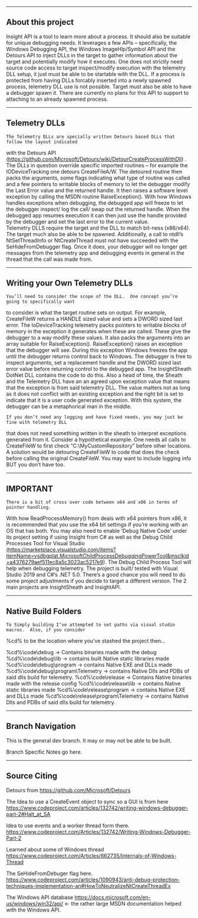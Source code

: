 ------------------------------------------
About this project
------------------------------------------


Insight API is a tool to learn more about a process.  It should also be suitable for unique 
debugging needs. It leverages a few APIs – specifically, the Windows Debugging API, 
the Windows ImageHlp/Symbol API and the Detours API to inject DLLs in the target to gather 
information about the target and potentially modify how it executes. 
One does not strictly need source code access to target inspect/modify execution with the 
telemetry DLL setup, it just must be able to be startable with the DLL.  If a process is protected
from having DLLs forcably inserted into a newly spawned process, telemetry DLL use is not possible.
Target must also be able to have a debugger spawn it.  There are currently no plans for this API to
support to attaching to an already spawned process. 


------------------------------------------
Telemetry DLLs
------------------------------------------
	The Telemetry DLLs are specially written Detours based DLLs that follow the layout indicated 
 with the Detours API (https://github.com/Microsoft/Detours/wiki/DetourCreateProcessWithDll) . 
 The DLLs in question override specific imported routines – for example the IODeviceTracking
 one detours CreateFileA/W.   The detoured routine then packs the arguments, some flags indicating
 what type of routine was called and a few pointers to writable blocks of memory to let the 
 debugger modify the Last Error value and the returned handle.  It then raises a software
 level exception by calling the MSDN routine RaiseException(). With how Windows handles
 exceptions when debugging, the debugged app will freeze to let the debugger inspect/ log the
 call/ swap out the returned handle. When the debugged app resumes execution it can then just 
 use the handle provided by the debugger and set the last error to the current value.  
 Telemetry DLLS require the target and the DLL to match bit-ness (x86/x64). The target much also
 be able to be spawned.  Additionally, a call to ntdll’s NtSetThreadInfo or NtCreateThread must
 not have succeeded with the SeHideFromDebugger flag.  Once it does, your debugger will no 
 longer get messages from the telemetry app and debugging events in general in the thread that
 the call was made from.

 ------------------------------------------
Writing your Own Telemetry DLLs
------------------------------------------
	You’ll need to consider the scope of the DLL.  One concept you’re going to specifically want 
to consider is what the target routine sets on output.  For example, CreateFileW returns a 
HANDLE sized value and sets a DWORD sized last error.  The IoDeviceTracking telemetry packs pointers
to writable blocks of memory in the exception it generates when these are called. These give the
debugger to a way modify these values. It also packs the arguments into an array suitable for
RaiseException(). RaiseException() raises an exception that the debugger will see. During this 
exception Windows freezes the app until the debugger returns control back to Windows. The debugger 
is free to inspect arguments, set a replacement handle and the DWORD sized last error value before
returning control to the debugged app.  The InsightSheath DotNet DLL contains the code to do this.
Also a head of time, the Sheath and the Telemetry DLL have an an agreed upon  exception value that
means that the exception is from said telemetry DLL. The value matters not as long as it does not
conflict with an existing exception and the right bit is set to indicate that it is a user code 
generated exception. With this system, the debugger can be a metaphorical man in the middle. 

	If you don’t need any logging and have fixed needs, you may just be fine with telemetry DLL 
that does not need something written in the sheath to interpret exceptions generated from it. 
Consider a hypothetical example.  One needs all calls to CreateFileW to first check 
“C:\MyCustomRepository” before other locations. A solution would be detouring CreateFileW 
to code that does the check before calling the original CreateFileW. You may want to include 
logging info BUT you don’t have too.



------------------------------------------
IMPORTANT
------------------------------------------
	There is a bit of cross over code between x64 and x86 in terms of pointer handling.   
With how ReadProcessMemory() from deals with x64 pointers from x86, it is recommended that you 
use the x64 bit settings if you’re working with an OS that has both.  You may also need to
enable ‘Debug Native Code’ under its project setting if using Insight from C# as well as the 
Debug Child Processes Tool for Visual Studio (https://marketplace.visualstudio.com/items?itemName=vsdbgplat.MicrosoftChildProcessDebuggingPowerTool&msclkid=a4376279aef511ec8a5c3023ac5217e9). 
The Debug Child Process Tool will help when debugging telemetry.  The project is built/ tested 
with Visual Studio 2019 and C#’s .NET 5.0.  There’s a good chance you will need to do some 
project adjustments if you decide to target a different version.  The 2 main projects are
InsightSheath and InsightAPI. 



------------------------------------------
Native Build Folders
------------------------------------------

	To Simply building I’ve attempted to set paths via visual studio macros.  Also, if you consider 
%cd% to be the location where you’ve stashed the project then…


%cd%\code\debug	-> Contains binaries made with the debug
%cd%\code\debug\lib	-> contains built Native static libraries made 
%cd%\code\debug\program	-> contains Native EXE and DLLs made
%cd%\code\debug\program\Telemetry	-> contains Native Dlls and PDBs of said dlls build for telemetry.
%cd%\code\release -> Contains Native binaries made with the release config
%cd%\code\release\lib	-> contains Native static libraries made 
%cd%\code\release\program -> contains Native EXE and DLLs made
%cd%\code\release\program\Telemetry -> contains Native Dlls and PDBs of said dlls build for telemetry.


------------------------------------------
Branch Navigation
------------------------------------------
This is the general dev branch.  It may or may not be able to be built.

Branch Specific Notes go here.


------------------------------------------
Source Citing
------------------------------------------
Detours from
	https://github.com/Microsoft/Detours

The Idea to use a CreateEvent object to sync so a GUI is from here
	https://www.codeproject.com/articles/132742/writing-windows-debugger-part-2#Halt_at_SA

Idea to use events and a worker thread form there.
	https://www.codeproject.com/Articles/132742/Writing-Windows-Debugger-Part-2    

Learned about some of Windows thread
	https://www.codeproject.com/Articles/662735/Internals-of-Windows-Thread 

The SeHideFromDebuger flag here.
	https://www.codeproject.com/articles/1090943/anti-debug-protection-techniques-implementation-an#HowToNeutralizeNtCreateThreadEx		

The Windows API database
	https://docs.microsoft.com/en-us/windows/win32/api/ <- the rather large MSDN documentation helped with the Windows API.
